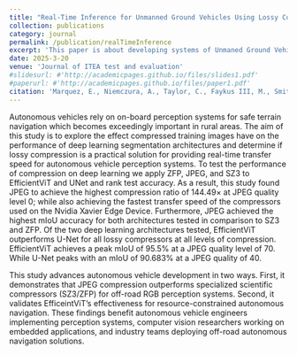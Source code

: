 ```yaml
---
title: "Real-Time Inference for Unmanned Ground Vehicles Using Lossy Compression and Deep Learning"
collection: publications
category: journal
permalink: /publication/realTimeInference
excerpt: 'This paper is about developing systems of Unmaned Ground Vehicles (UGVs) that can navigate off-road environments using vision transformers.'
date: 2025-3-20
venue: 'Journal of ITEA test and evaluation'
#slidesurl: #'http://academicpages.github.io/files/slides1.pdf'
#paperurl: #'http://academicpages.github.io/files/paper1.pdf'
citation: 'Marquez, E., Niemczura, A., Taylor, C., Faykus III, M., Smith, M., & Calhoun, J. (2025). Real-Time Inference for Unmanned Ground Vehicles Using Lossy Compression and Deep Learning. In The ITEA Journal of Test and Evaluation (Vol. 46, Issue 1). International Test and Evaluation Association. https://doi.org/10.61278/itea.46.1.1004'
---
```



Autonomous vehicles rely on on-board perception systems for safe terrain navigation which becomes exceedingly important in rural areas. The aim of this study is to explore the effect compressed training images have on the performance of deep learning segmentation architectures and determine if lossy compression is a practical solution for providing real-time transfer speed for autonomous vehicle perception systems. To test the performance of compression on deep learning we apply ZFP, JPEG, and SZ3 to EfficientViT and UNet and rank test accuracy. As a result, this study found JPEG to achieve the highest compression ratio of 144.49× at JPEG quality level 0; while also achieving the fastest transfer speed of the compressors used on the Nvidia Xavier Edge Device. Furthermore, JPEG achieved the highest mIoU accuracy for both architectures tested in comparison to SZ3 and ZFP. Of the two deep learning architectures tested, EfficientViT outperforms U-Net for all lossy compressors at all levels of compression. EfficientViT achieves a peak mIoU of 95.5% at a JPEG quality level of 70. While U-Net peaks with an mIoU of 90.683% at a JPEG quality of 40.

This study advances autonomous vehicle development in two ways. First, it demonstrates that JPEG compression outperforms specialized scientific compressors (SZ3/ZFP) for off-road RGB perception systems. Second, it validates EfficeintViT’s effectiveness for resource-constrained autonomous navigation. These findings benefit autonomous vehicle engineers implementing perception systems, computer vision researchers working on embedded applications, and industry teams deploying off-road autonomous navigation solutions.
